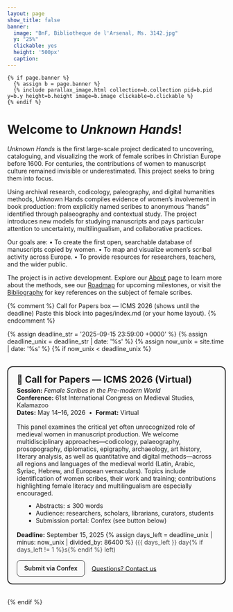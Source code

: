 ```yaml
---
layout: page
show_title: false
banner:
  image: "BnF, Bibliotheque de l'Arsenal, Ms. 3142.jpg"
  y: "25%"
  clickable: yes
  height: '500px'
  caption:
---
```



    {% if page.banner %}
      {% assign b = page.banner %}
      {% include parallax_image.html collection=b.collection pid=b.pid y=b.y height=b.height image=b.image clickable=b.clickable %}
    {% endif %}


# Welcome to *Unknown Hands*!

*Unknown Hands* is the first large-scale project dedicated to uncovering, cataloguing, and visualizing the work of female scribes in Christian Europe before 1600. For centuries, the contributions of women to manuscript culture remained invisible or underestimated. This project seeks to bring them into focus.

Using archival research, codicology, paleography, and digital humanities methods, Unknown Hands compiles evidence of women’s involvement in book production: from explicitly named scribes to anonymous “hands” identified through palaeography and contextual study. The project introduces new models for studying manuscripts and pays particular attention to uncertainty, multilingualism, and collaborative practices.

Our goals are:
	•	To create the first open, searchable database of manuscripts copied by women.
	•	To map and visualize women’s scribal activity across Europe.
	•	To provide resources for researchers, teachers, and the wider public.

The project is in active development. Explore our [About](/pages/about.md) page to learn more about the methods, see our [Roadmap](/pages/roadmap.md) for upcoming milestones, or visit the [Bibliography](/pages/bibliography.md) for key references on the subject of female scribes.


{% comment %}
Call for Papers box — ICMS 2026 (shows until the deadline)
Paste this block into pages/index.md (or your home layout).
{% endcomment %}

{% assign deadline_str = '2025-09-15 23:59:00 +0000' %}
{% assign deadline_unix = deadline_str | date: '%s' %}
{% assign now_unix = site.time | date: '%s' %}
{% if now_unix < deadline_unix %}
<aside class="cfp-box" role="note" aria-labelledby="cfp-title" style="
  border: 2px solid #222; border-radius: 12px; padding: 1rem 1.25rem;
  background:#fafafa; margin: 2rem 0; box-shadow: 0 1px 3px rgba(0,0,0,.06);">
  <h2 id="cfp-title" style="margin:0 0 .25rem 0;">📣 Call for Papers — ICMS 2026 (Virtual)</h2>
  <p style="margin:.25rem 0 1rem 0;">
    <strong>Session:</strong> <em>Female Scribes in the Pre-modern World</em><br>
    <strong>Conference:</strong> 61st International Congress on Medieval Studies, Kalamazoo<br>
    <strong>Dates:</strong> May 14–16, 2026 &nbsp;•&nbsp; <strong>Format:</strong> Virtual
  </p>

  <p style="margin:.75rem 0;">
    This panel examines the critical yet often unrecognized role of medieval women in manuscript production.
    We welcome multidisciplinary approaches—codicology, palaeography, prosopography, diplomatics, epigraphy,
    archaeology, art history, literary analysis, as well as quantitative and digital methods—across all regions and
    languages of the medieval world (Latin, Arabic, Syriac, Hebrew, and European vernaculars).
    Topics include identification of women scribes, their work and training; contributions highlighting female literacy
    and multilingualism are especially encouraged.
  </p>

  <ul style="margin:.5rem 0 1rem 1.25rem;">
    <li>Abstracts: ≤ 300 words</li>
    <li>Audience: researchers, scholars, librarians, curators, students</li>
    <li>Submission portal: Confex (see button below)</li>
  </ul>

  <p style="margin:.75rem 0 1rem 0;">
    <strong>Deadline:</strong> September 15, 2025
    {% assign days_left = deadline_unix | minus: now_unix | divided_by: 86400 %}
    <span style="opacity:.8;">({{ days_left }} day{% if days_left != 1 %}s{% endif %} left)</span>
  </p>

  <p style="margin:0;">
    <a href="https://icms.confex.com/icms/2026/prelim.cgi/Session/7492"
       style="display:inline-block; padding:.6rem 1rem; border:1px solid #222; border-radius:8px;
              text-decoration:none; font-weight:600;">
      Submit via Confex
    </a>
    &nbsp;&nbsp;
    <a href="/unknownhands/contact" style="text-decoration:underline;">Questions? Contact us</a>
  </p>
</aside>
{% endif %}

